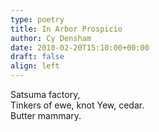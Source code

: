 ```yaml
---
type: poetry
title: In Arbor Prospicio
author: Cy Densham
date: 2010-02-20T15:10:00+00:00
draft: false
align: left
---
```


Satsuma factory,\
Tinkers of ewe, knot Yew, cedar.\
Butter mammary.
<!--
Sits under that tree,
Thinks of you, not You, he does.
But a memory.
!-->